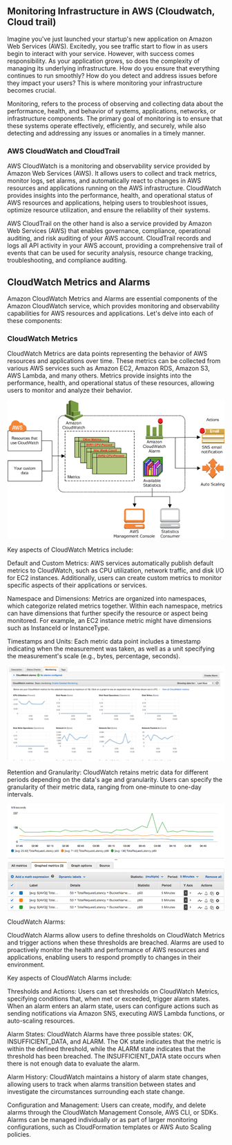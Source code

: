 ## Monitoring Infrastructure in AWS (Cloudwatch, Cloud trail)

Imagine you've just launched your startup's new application on Amazon Web Services (AWS). Excitedly, you see traffic start to flow in as users begin to interact with your service. However, with success comes responsibility. As your application grows, so does the complexity of managing its underlying infrastructure. How do you ensure that everything continues to run smoothly? How do you detect and address issues before they impact your users? This is where monitoring your infrastructure becomes crucial.

Monitoring, refers to the process of observing and collecting data about the performance, health, and behavior of systems, applications, networks, or infrastructure components. The primary goal of monitoring is to ensure that these systems operate effectively, efficiently, and securely, while also detecting and addressing any issues or anomalies in a timely manner.

### AWS CloudWatch and CloudTrail
AWS CloudWatch is a monitoring and observability service provided by Amazon Web Services (AWS). It allows users to collect and track metrics, monitor logs, set alarms, and automatically react to changes in AWS resources and applications running on the AWS infrastructure. CloudWatch provides insights into the performance, health, and operational status of AWS resources and applications, helping users to troubleshoot issues, optimize resource utilization, and ensure the reliability of their systems. 

AWS CloudTrail on the other hand is also a service provided by Amazon Web Services (AWS) that enables governance, compliance, operational auditing, and risk auditing of your AWS account. CloudTrail records and logs all API activity in your AWS account, providing a comprehensive trail of events that can be used for security analysis, resource change tracking, troubleshooting, and compliance auditing.


## CloudWatch Metrics and Alarms

Amazon CloudWatch Metrics and Alarms are essential components of the Amazon CloudWatch service, which provides monitoring and observability capabilities for AWS resources and applications. Let's delve into each of these components:

### CloudWatch Metrics

CloudWatch Metrics are data points representing the behavior of AWS resources and applications over time. These metrics can be collected from various AWS services such as Amazon EC2, Amazon RDS, Amazon S3, AWS Lambda, and many others. Metrics provide insights into the performance, health, and operational status of these resources, allowing users to monitor and analyze their behavior.


![Alt text](images/CW-Overview.png)


Key aspects of CloudWatch Metrics include:

Default and Custom Metrics: AWS services automatically publish default metrics to CloudWatch, such as CPU utilization, network traffic, and disk I/O for EC2 instances. Additionally, users can create custom metrics to monitor specific aspects of their applications or services.

Namespace and Dimensions: Metrics are organized into namespaces, which categorize related metrics together. Within each namespace, metrics can have dimensions that further specify the resource or aspect being monitored. For example, an EC2 instance metric might have dimensions such as InstanceId or InstanceType.

Timestamps and Units: Each metric data point includes a timestamp indicating when the measurement was taken, as well as a unit specifying the measurement's scale (e.g., bytes, percentage, seconds).

![Alt text](images/ec2-metric.png)

Retention and Granularity: CloudWatch retains metric data for different periods depending on the data's age and granularity. Users can specify the granularity of their metric data, ranging from one-minute to one-day intervals.

![Alt text](images/s3-metric.png)

CloudWatch Alarms:

CloudWatch Alarms allow users to define thresholds on CloudWatch Metrics and trigger actions when these thresholds are breached. Alarms are used to proactively monitor the health and performance of AWS resources and applications, enabling users to respond promptly to changes in their environment.

Key aspects of CloudWatch Alarms include:

Thresholds and Actions: Users can set thresholds on CloudWatch Metrics, specifying conditions that, when met or exceeded, trigger alarm states. When an alarm enters an alarm state, users can configure actions such as sending notifications via Amazon SNS, executing AWS Lambda functions, or auto-scaling resources.

Alarm States: CloudWatch Alarms have three possible states: OK, INSUFFICIENT_DATA, and ALARM. The OK state indicates that the metric is within the defined threshold, while the ALARM state indicates that the threshold has been breached. The INSUFFICIENT_DATA state occurs when there is not enough data to evaluate the alarm.

Alarm History: CloudWatch maintains a history of alarm state changes, allowing users to track when alarms transition between states and investigate the circumstances surrounding each state change.

Configuration and Management: Users can create, modify, and delete alarms through the CloudWatch Management Console, AWS CLI, or SDKs. Alarms can be managed individually or as part of larger monitoring configurations, such as CloudFormation templates or AWS Auto Scaling policies.
